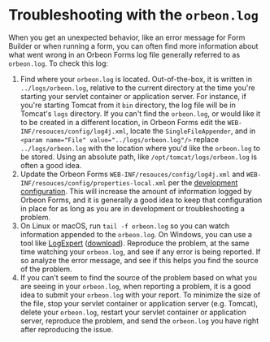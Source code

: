 # Troubleshooting with the `orbeon.log`

When you get an unexpected behavior, like an error message for Form Builder or when running a form, you can often find more information about what went wrong in an Orbeon Forms log file generally referred to as `orbeon.log`. To check this log:

1. Find where your `orbeon.log` is located. Out-of-the-box, it is written in `../logs/orbeon.log`, relative to the current directory at the time you're starting your servlet container or application server. For instance, if you're starting Tomcat from it `bin` directory, the log file will be in Tomcat's `logs` directory. If you can't find the `orbeon.log`, or would like it to be created in a different location, in Orbeon Forms edit the `WEB-INF/resouces/config/log4j.xml`, locate the `SingleFileAppender`, and in `<param name="File" value="../logs/orbeon.log"/>` replace `../logs/orbeon.log` with the location where you'd like the `orbeon.log` to be stored. Using an absolute path, like `/opt/tomcat/logs/orbeon.log` is often a good idea.
2. Update the Orbeon Forms `WEB-INF/resouces/config/log4j.xml` and `WEB-INF/resouces/config/properties-local.xml` per the [development configuration](/configuration/advanced/xforms-logging.md#development-configuration). This will increase the amount of information logged by Orbeon Forms, and it is generally a good idea to keep that configuration in place for as long as you are in development or troubleshooting a problem.
3. On Linux or macOS, run `tail -f orbeon.log` so you can watch information appended to the `orbeon.log`. On Windows, you can use a tool like [LogExpert](https://github.com/zarunbal/LogExpert) ([download](https://github.com/zarunbal/LogExpert/releases)). Reproduce the problem, at the same time watching your `orbeon.log`, and see if any error is being reported. If so analyze the error message, and see if this helps you find the source of the problem.
4. If you can't seem to find the source of the problem based on what you are seeing in your `orbeon.log`, when reporting a problem, it is a good idea to submit your `orbeon.log` with your report. To minimize the size of the file, stop your servlet container or application server (e.g. Tomcat), delete your `orbeon.log`, restart your servlet container or application server, reproduce the problem, and send the `orbeon.log` you have right after reproducing the issue.
